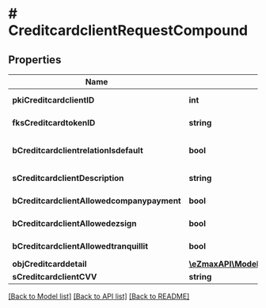 # # CreditcardclientRequestCompound

## Properties

Name | Type | Description | Notes
------------ | ------------- | ------------- | -------------
**pkiCreditcardclientID** | **int** | The unique ID of the Creditcardclient | [optional]
**fksCreditcardtokenID** | **string** | The creditcard token identifier | [optional]
**bCreditcardclientrelationIsdefault** | **bool** | Whether if it&#39;s the creditcardclient is the default one |
**sCreditcardclientDescription** | **string** | The description of the Creditcardclient |
**bCreditcardclientAllowedcompanypayment** | **bool** | Whether if it&#39;s an allowedagencypayment |
**bCreditcardclientAllowedezsign** | **bool** | Whether if it&#39;s an allowedroyallepageprotection |
**bCreditcardclientAllowedtranquillit** | **bool** | Whether if it&#39;s an allowedtranquillit |
**objCreditcarddetail** | [**\eZmaxAPI\Model\CreditcarddetailRequest**](CreditcarddetailRequest.md) |  |
**sCreditcardclientCVV** | **string** | The creditcard card CVV |

[[Back to Model list]](../../README.md#models) [[Back to API list]](../../README.md#endpoints) [[Back to README]](../../README.md)
